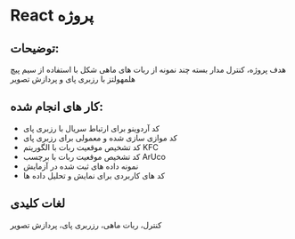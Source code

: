 # React پروژه

## توضیحات:
هدف پروژه، کنترل مدار بسته چند نمونه از ربات های ماهی شکل با استفاده از سیم پیچ هلمهولتز با رزبری پای و پردازش تصویر
  
  
## کار های انجام شده:
  - کد آردوینو برای ارتباط سریال با رزبری پای
  - کد موازی سازی شده و معمولی برای رزبری پای
  - کد تشخیص موقعیت ربات با الگوریتم KFC
  - کد تشخیص موقعیت ربات با برچسب ArUco
  - نمونه داده های ثبت شده در آزمایش
  - کد های کاربردی برای نمایش و تحلیل داده ها
## لغات کلیدی
کنترل، ربات ماهی، رزربری پای، پردازش تصویر
